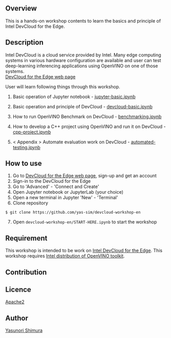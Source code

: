 ## Overview
This is a hands-on workshop contents to learn the basics and principle of Intel DevCloud for the Edge.

## Description
Intel DevCloud is a cloud service provided by Intel. Many edge computing systems in various hardware configuration are available and user can test deep-learning inferencing applications using OpenVINO on one of those systems.    
[DevCloud for the Edge web page](https://devcloud.intel.com/edge/)

User will learn following things through this workshop.  
1.  Basic operation of Jupyter notebook - [jupyter-basic.ipynb](./jupyter-basic.ipynb)
2.  Basic operation and principle of DevCloud - [devcloud-basic.ipynb](./devcloud-basic.ipynb)
3.  How to run OpenVINO Benchmark on DevCloud - [benchmarking.ipynb](./benchmarking.ipynb)
4.  How to develop a C++ project using OpenVINO and run it on DevCloud - [cpp-project.ipynb](./cpp-project.ipynb)

5. < Appendix > Automate evaluation work on DevCloud - [automated-testing.ipynb](./automated-testing.ipynb)

## How to use
1. Go to [DevCloud for the Edge web page](https://devcloud.intel.com/edge/), sign-up and get an account
2. Sign-in to the DevCloud for the Edge
3. Go to 'Advanced' - 'Connect and Create'
4. Open Jupyter notebook or JupyterLab (your choice)
5. Open a new terminal in Jupyter 'New' - 'Terminal'
6. Clone repository
~~~shell
$ git clone https://github.com/yas-sim/devcloud-workshop-en
~~~
7. Open `devcloud-workshop-en/START-HERE.ipynb` to start the workshop

## Requirement
This workshop is intended to be work on [Intel DevCloud for the Edge](https://devcloud.intel.com/edge/).
This workshop requires [Intel distribution of OpenVINO toolkit](https://software.intel.com/en-us/openvino-toolkit
).

## Contribution

## Licence

[Apache2](http://www.apache.org/licenses/LICENSE-2.0.txt)

## Author

[Yasunori Shimura](https://github.com/yassim-intel)
